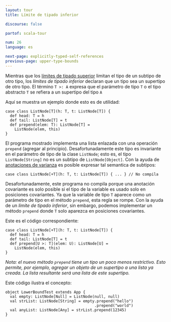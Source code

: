 ```yaml
---
layout: tour
title: Límite de tipado inferior

discourse: false

partof: scala-tour

num: 26
language: es

next-page: explicitly-typed-self-references
previous-page: upper-type-bounds
---
```


Mientras que los [límites de tipado superior](upper-type-bounds.html) limitan el tipo de un subtipo de otro tipo, los *límites de tipado inferior* declaran que un tipo sea un supertipo de otro tipo. El término `T >: A` expresa que el parámetro de tipo `T` o el tipo abstracto `T` se refiera a un supertipo del tipo `A`

Aquí se muestra un ejemplo donde esto es de utilidad:

    case class ListNode[T](h: T, t: ListNode[T]) {
      def head: T = h
      def tail: ListNode[T] = t
      def prepend(elem: T): ListNode[T] =
        ListNode(elem, this)
    }

El programa mostrado implementa una lista enlazada con una operación `prepend` (agregar al principio). Desafortunadamente este tipo es invariante en el parámetro de tipo de la clase `ListNode`; esto es, el tipo `ListNode[String]` no es un subtipo de `ListNode[Object]`. Con la ayuda de [anotaciones de varianza](variances.html) es posible expresar tal semantica de subtipos:

    case class ListNode[+T](h: T, t: ListNode[T]) { ... } // No compila

Desafortunadamente, este programa no compila porque una anotación covariante es solo posible si el tipo de la variable es usado solo en posiciones covariantes. Ya que la variable de tipo `T` aparece como un parámetro de tipo en el método `prepend`, esta regla se rompe. Con la ayuda de un *límite de tipado inferior*, sin embargo, podemos implementar un método `prepend` donde `T` solo aparezca en posiciones covariantes.

Este es el código correspondiente:

    case class ListNode[+T](h: T, t: ListNode[T]) {
      def head: T = h
      def tail: ListNode[T] = t
      def prepend[U >: T](elem: U): ListNode[U] =
        ListNode(elem, this)
    }

_Nota: el nuevo método `prepend` tiene un tipo un poco menos restrictivo. Esto permite, por ejemplo, agregar un objeto de un supertipo a una lista ya creada. La lista resultante será una lista de este supertipo._

Este código ilustra el concepto:

    object LowerBoundTest extends App {
      val empty: ListNode[Null] = ListNode(null, null)
      val strList: ListNode[String] = empty.prepend("hello")
                                           .prepend("world")
      val anyList: ListNode[Any] = strList.prepend(12345)
    }
